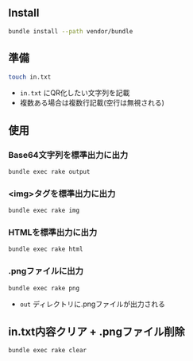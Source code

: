 ## Install
```bash
bundle install --path vendor/bundle
```

## 準備
```bash
touch in.txt
```
* `in.txt` にQR化したい文字列を記載
* 複数ある場合は複数行記載(空行は無視される)

## 使用
### Base64文字列を標準出力に出力
```bash
bundle exec rake output
```

### \<img\>タグを標準出力に出力
```bash
bundle exec rake img
```

### HTMLを標準出力に出力
```bash
bundle exec rake html
```

### .pngファイルに出力
```bash
bundle exec rake png
```
* `out` ディレクトリに.pngファイルが出力される

## in.txt内容クリア + .pngファイル削除
```bash
bundle exec rake clear
```

